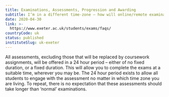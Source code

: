 ```yaml
---
title: Examinations, Assessments, Progression and Awarding
subtitle: I’m in a different time-zone – how will online/remote examinations work for me?
date: 2020-04-30
link: >-
  https://www.exeter.ac.uk/students/exams/faqs/
countryCode: uk
status: published
instituteSlug: uk-exeter
---
```

All assessments, excluding those that will be replaced by coursework assignments, will be offered in a 24 hour period – either of no fixed duration, or a fixed duration. This will allow you to complete the exams at a suitable time, wherever you may be. The 24 hour period exists to allow all students to engage with the assessment no matter in which time zone you are living. To repeat, there is no expectation that these assessments should take longer than ‘normal’ examinations.
